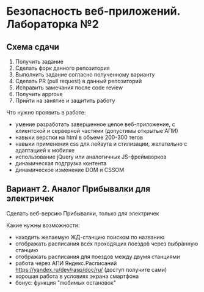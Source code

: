 # Безопасность веб-приложений. Лабораторка №2

## Схема сдачи

1. Получить задание
2. Сделать форк данного репозитория
3. Выполнить задание согласно полученному варианту
4. Сделать PR (pull request) в данный репозиторий 
6. Исправить замечания после code review
7. Получить approve 
8. Прийти на занятие и защитить работу

Что нужно проявить в работе:
- умение разработать завершенное целое веб-приложение, с клиентской и серверной частями (допустимы открытые АПИ)
- навыки верстки на html в объеме 200-300 тегов
- навыки применения css для лейаута и стилизации, желательно с адаптацией к мобилке
- использование jQuery или аналогичных JS-фреймворков
- динамическая подгрузка контента
- динамическое изменение DOM и CSSOM

## Вариант 2. Аналог Прибывалки для электричек

Сделать веб-версию Прибывалки, только для электричек

Какие нужны возможности:
- находить желаемую ЖД-станцию поиском по названию
- отображать расписания всех проходящих поездов через выбранную станцию
- отображать расписания для поездов между двумя станциями
- работа через АПИ Яндекс.Расписаний https://yandex.ru/dev/rasp/doc/ru/ (доступ получите сами)
- хорошая работа в условиях экрана смартфона
- бонус: функция "любимых остановок"





